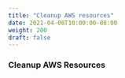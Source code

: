 ```yaml
---
title: "Cleanup AWS resources"
date: 2021-04-08T10:00:00-08:00
weight: 200
draft: false
---
```


### Cleanup AWS Resources


